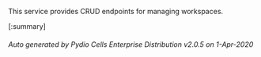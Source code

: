 






This service provides CRUD endpoints for managing workspaces.

[:summary]

###### Auto generated by Pydio Cells Enterprise Distribution v2.0.5 on 1-Apr-2020

